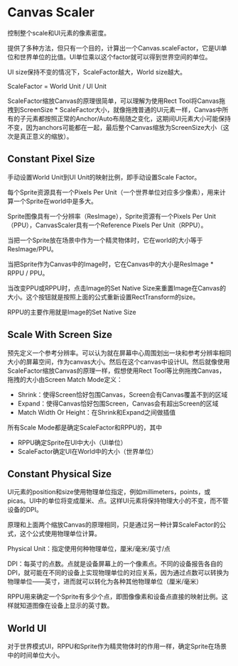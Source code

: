 # Canvas Scaler

控制整个scale和UI元素的像素密度。

提供了多种方法，但只有一个目的，计算出一个Canvas.scaleFactor，它是UI单位和世界单位的比值。UI单位乘以这个factor就可以得到世界空间的单位。

UI size保持不变的情况下，ScaleFactor越大，World size越大。

ScaleFactor = World Unit / UI Unit

ScaleFactor缩放Canvas的原理很简单，可以理解为使用Rect Tool将Canvas拖拽到ScreenSize * ScaleFactor大小，就像拖拽普通的UI元素一样，Canvas中所有的子元素都按照正常的Anchor/Auto布局随之变化，这期间UI元素大小可能保持不变，因为anchors可能都在一起，最后整个Canvas缩放为ScreenSize大小（这次是真正意义的缩放）。

## Constant Pixel Size

手动设置World Unit到UI Unit的映射比例，即手动设置Scale Factor。

每个Sprite资源具有一个Pixels Per Unit（一个世界单位对应多少像素），用来计算一个Sprite在world中是多大。

Sprite图像具有一个分辨率（ResImage），Sprite资源有一个Pixels Per Unit（PPU），CanvasScaler具有一个Reference Pixels Per Unit（RPPU）。

当把一个Sprite放在场景中作为一个精灵物体时，它在world的大小等于ResImage/PPU。

当把Sprite作为Canvas中的Image时，它在Canvas中的大小是ResImage * RPPU / PPU。

当改变PPU或RPPU时，点击Image的Set Native Size来重置Image在Canvas的大小。这个按钮就是按照上面的公式重新设置RectTransform的size。

RPPU的主要作用就是Image的Set Native Size

## Scale With Screen Size

预先定义一个参考分辨率。可以认为就在屏幕中心周围划出一块和参考分辨率相同大小的屏幕空间，作为canvas大小。然后在这个canvas中设计UI。然后就像使用ScaleFactor缩放Canvas的原理一样，假想使用Rect Tool等比例拖拽Canvas，拖拽的大小由Screen Match Mode定义：

- Shrink：使得Screen恰好包围Canvas，Screen会有Canvas覆盖不到的区域
- Expand：使得Canvas恰好包围Screen，Canvas会有超出Screen的区域
- Match Width Or Height：在Shrink和Expand之间做插值

所有Scale Mode都是确定ScaleFactor和RPPU的，其中

- RPPU确定Sprite在UI中大小（UI单位）
- ScaleFactor确定UI在World中的大小（世界单位）

## Constant Physical Size

UI元素的position和size使用物理单位指定，例如millimeters，points，或picas。UI中的单位将变成厘米、点。这样UI元素将保持物理大小的不变，而不管设备的DPI。

原理和上面两个缩放Canvas的原理相同，只是通过另一种计算ScaleFactor的公式，这个公式使用物理单位计算。

Physical Unit：指定使用何种物理单位，厘米/毫米/英寸/点

DPI：每英寸的点数。点就是设备屏幕上的一个像素点。不同的设备报告各自的DPI，就可能在不同的设备上实现物理单位的对应关系，因为通过点数可以转换为物理单位——英寸，进而就可以转化为各种其他物理单位（厘米/毫米）

RPPU用来确定一个Sprite有多少个点，即图像像素和设备点直接的映射比例。这样就知道图像在设备上显示的英寸数。

## World UI

对于世界模式UI，RPPU和Sprite作为精灵物体时的作用一样，确定Sprite在场景中的时间单位大小。


